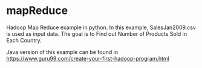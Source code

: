 # mapReduce
Hadoop Map Reduce example in python. In this example, SalesJan2009.csv is used as input data. The goal is to Find out Number of Products Sold in Each Country.

Java version of this example can be found in https://www.guru99.com/create-your-first-hadoop-program.html
